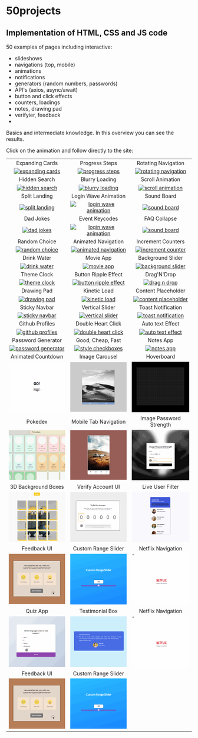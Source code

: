 # 50projects

## Implementation of HTML, CSS and JS code

50 examples of pages including interactive:

- slideshows
- navigations (top, mobile)
- animations
- notifications
- generators (random numbers, passwords)
- API's (axios, async/await)
- button and click effects
- counters, loadings
- notes, drawing pad
- verifyier, feedback
-

Basics and intermediate knowledge. In this overview you can see the results.

Click on the animation and follow directly to the site:

|                                                                                                                           |                                                                                                                                       |                                                                                                                                     |
| :-----------------------------------------------------------------------------------------------------------------------: | :-----------------------------------------------------------------------------------------------------------------------------------: | :---------------------------------------------------------------------------------------------------------------------------------: |
|                                                      Expanding Cards                                                      |                                                            Progress Steps                                                             |                                                         Rotating Navigation                                                         |
|    [![expanding cards](images/01.gif)](https://krisbaranski.github.io/50projects/course/01.expanding_cards/index.html)    |           [![progress steps](images/02.gif)](https://krisbaranski.github.io/50projects/course/02.progress_steps/index.html)           |     [![rotating navigation](images/03.gif)](https://krisbaranski.github.io/50projects/course/03.rotating_navigation/index.html)     |
|                                                       Hidden Search                                                       |                                                            Blurry Loading                                                             |                                                          Scroll Animation                                                           |
|      [![hidden search](images/04.gif)](https://krisbaranski.github.io/50projects/course/04.hidden_search/index.html)      |           [![blurry loading](images/05.gif)](https://krisbaranski.github.io/50projects/course/05.blurry_loading/index.html)           |        [![scroll animation](images/06.gif)](https://krisbaranski.github.io/50projects/course/06.scroll_animation/index.html)        |
|                                                       Split Landing                                                       |                                                         Login Wave Animation                                                          |                                                             Sound Board                                                             |
|      [![split landing](images/07.gif)](https://krisbaranski.github.io/50projects/course/07.split_landing/index.html)      |     [![login wave animation](images/08.gif)](https://krisbaranski.github.io/50projects/course/08.login_wave_animation/index.html)     |             [![sound board](images/09.png)](https://krisbaranski.github.io/50projects/course/09.sound_board/index.html)             |
|                                                         Dad Jokes                                                         |                                                            Event Keycodes                                                             |                                                            FAQ Collapse                                                             |
|          [![dad jokes](images/10.png)](https://krisbaranski.github.io/50projects/course/10.dad_jokes/index.html)          |        [![login wave animation](images/11.png)](https://krisbaranski.github.io/50projects/course/11.event_keycodes/index.html)        |            [![sound board](images/12.gif)](https://krisbaranski.github.io/50projects/course/12.faq_collapse/index.html)             |
|                                                       Random Choice                                                       |                                                          Animated Navigation                                                          |                                                         Increment Counters                                                          |
|      [![random choice](images/13.gif)](https://krisbaranski.github.io/50projects/course/13.random_choice/index.html)      |      [![animated navigation](images/14.gif)](https://krisbaranski.github.io/50projects/course/14.animated_navigation/index.html)      |      [![increment counter](images/15.gif)](https://krisbaranski.github.io/50projects/course/15.increment_counters/index.html)       |
|                                                        Drink Water                                                        |                                                               Movie App                                                               |                                                          Background Slider                                                          |
|        [![drink water](images/16.gif)](https://krisbaranski.github.io/50projects/course/16.drink_water/index.html)        |                [![movie app](images/17.gif)](https://krisbaranski.github.io/50projects/course/17.movie_app/index.html)                |       [![background slider](images/18.gif)](https://krisbaranski.github.io/50projects/course/18.background_slider/index.html)       |
|                                                        Theme Clock                                                        |                                                         Button Ripple Effect                                                          |                                                             Drag'N'Drop                                                             |
|        [![theme clock](images/19.gif)](https://krisbaranski.github.io/50projects/course/19.theme_clock/index.html)        |     [![button ripple effect](images/20.gif)](https://krisbaranski.github.io/50projects/course/20.button_ripple_effect/index.html)     |             [![drag n drop](images/21.gif)](https://krisbaranski.github.io/50projects/course/21.drag_n_drop/index.html)             |
|                                                        Drawing Pad                                                        |                                                             Kinetic Load                                                              |                                                         Content Placeholder                                                         |
|        [![drawing pad](images/22.gif)](https://krisbaranski.github.io/50projects/course/22.drawing_pad/index.html)        |             [![kinetic load](images/23.gif)](https://krisbaranski.github.io/50projects/course/23.kinetic_load/index.html)             |     [![content placeholder](images/24.gif)](https://krisbaranski.github.io/50projects/course/24.content_placeholder/index.html)     |
|                                                       Sticky Navbar                                                       |                                                            Vertical Slider                                                            |                                                         Toast Notification                                                          |
|      [![sticky navbar](images/25.gif)](https://krisbaranski.github.io/50projects/course/25.sticky_navbar/index.html)      |          [![vertical slider](images/26.gif)](https://krisbaranski.github.io/50projects/course/26.vertical_slider/index.html)          |      [![toast notification](images/27.gif)](https://krisbaranski.github.io/50projects/course/27.toast_notification/index.html)      |
|                                                      Github Profiles                                                      |                                                          Double Heart Click                                                           |                                                          Auto text Effect                                                           |
|    [![github profiles](images/28.gif)](https://krisbaranski.github.io/50projects/course/28.github_profiles/index.html)    |       [![double heart click](images/29.gif)](https://krisbaranski.github.io/50projects/course/29.double_heart_click/index.html)       |        [![auto text effect](images/30.gif)](https://krisbaranski.github.io/50projects/course/30.auto_text_effect/index.html)        |
|                                                    Password Generator                                                     |                                                           Good, Cheap, Fast                                                           |                                                              Notes App                                                              |
| [![password generator](images/31.gif)](https://krisbaranski.github.io/50projects/course/31.password_generator/index.html) |         [![style checkboxes](images/32.gif)](https://krisbaranski.github.io/50projects/course/32.style_checkboxes/index.html)         |               [![notes app](images/33.gif)](https://krisbaranski.github.io/50projects/course/33.notes_app/index.html)               |
|                                                    Animated Countdown                                                     |                                                            Image Carousel                                                             |                                                             Hoverboard                                                              |
| [![animated countdown](images/34.gif)](https://krisbaranski.github.io/50projects/course/34.animated_countdown/index.html) |           [![image carousel](images/35.gif)](https://krisbaranski.github.io/50projects/course/35.image_carousel/index.html)           |              [![hoverboard](images/36.gif)](https://krisbaranski.github.io/50projects/course/36.hoverboard/index.html)              |
|                                                          Pokedex                                                          |                                                         Mobile Tab Navigation                                                         |                                                       Image Password Strength                                                       |
|            [![pokedex](images/37.gif)](https://krisbaranski.github.io/50projects/course/37.pokedex/index.html)            |           [![mobile tab nav](images/38.gif)](https://krisbaranski.github.io/50projects/course/38.mobile_tab_nav/index.html)           | [![image password strength](images/39.gif)](https://krisbaranski.github.io/50projects/course/39.image_password_strength/index.html) |
|                                                    3D Background Boxes                                                    |                                                           Verify Account UI                                                           |                                                          Live User Filter                                                           |
|     [![3d background boxes](images/40.gif)](https://krisbaranski.github.io/50projects/course/40.3d_boxes/index.html)      |        [![verify account ui](images/41.gif)](https://krisbaranski.github.io/50projects/course/41.verify_account_ui/index.html)        |        [![live user filter](images/42.gif)](https://krisbaranski.github.io/50projects/course/42.live_user_filter/index.html)        |
|                                                        Feedback UI                                                        |                                                          Custom Range Slider                                                          |                                                         Netflix Navigation                                                          |
|        [![feedback ui](images/43.gif)](https://krisbaranski.github.io/50projects/course/43.feedback_ui/index.html)        |      [![custom range slider](images/44.gif)](https://krisbaranski.github.io/50projects/course/44.custom_range_slider/index.html)      |      [![netflix navigation](images/45.gif)](https://krisbaranski.github.io/50projects/course/45.netflix_navigation/index.html)      |
|                                                         Quiz App                                                          |                                                            Testimonial Box                                                            |                                                         Netflix Navigation                                                          |
|           [![quiz app](images/46.gif)](https://krisbaranski.github.io/50projects/course/46.quiz_app/index.html)           | [![testimonial box switcher](images/47.gif)](https://krisbaranski.github.io/50projects/course/47.testimonial_box_switcher/index.html) |      [![netflix navigation](images/45.gif)](https://krisbaranski.github.io/50projects/course/45.netflix_navigation/index.html)      |
|                                                        Feedback UI                                                        |                                                          Custom Range Slider                                                          |
|        [![feedback ui](images/43.gif)](https://krisbaranski.github.io/50projects/course/43.feedback_ui/index.html)        |      [![custom range slider](images/44.gif)](https://krisbaranski.github.io/50projects/course/44.custom_range_slider/index.html)      |
